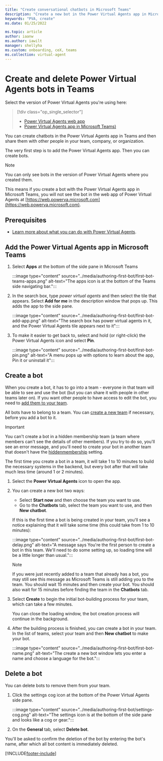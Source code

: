 ```yaml
---
title: "Create conversational chatbots in Microsoft Teams"
description: "Create a new bot in the Power Virtual Agents app in Microsoft Teams."
keywords: "PVA, create"
ms.date: 01/25/2022

ms.topic: article
author: iaanw
ms.author: iawilt
manager: shellyha
ms.custom: onboarding, ceX, teams
ms.collection: virtual-agent
---
```


# Create and delete Power Virtual Agents bots in Teams

Select the version of Power Virtual Agents you're using here:

> [!div class="op_single_selector"]
>
> - [Power Virtual Agents web app](../authoring-first-bot.md)
> - [Power Virtual Agents app in Microsoft Teams)](authoring-first-bot-teams.md)

You can create chatbots in the Power Virtual Agents app in Teams and then share them with other people in your team, company, or organization.

The very first step is to add the Power Virtual Agents app. Then you can create bots.

> [!NOTE]
> You can only see bots in the version of Power Virtual Agents where you created them.  
>
> This means if you create a bot with the Power Virtual Agents app in Microsoft Teams, you will not see the bot in the web app of Power Virtual Agents at [https://web.powerva.microsoft.com](https://web.powerva.microsoft.com).

## Prerequisites

- [Learn more about what you can do with Power Virtual Agents](fundamentals-what-is-power-virtual-agents-teams.md).

## Add the Power Virtual Agents app in Microsoft Teams

1. Select **Apps** at the bottom of the side pane in Microsoft Teams

    :::image type="content" source="../media/authoring-first-bot/first-bot-teams-apps.png" alt-text="The apps icon is at the bottom of the Teams side navigating bar.":::

1. In the search box, type *power virtual agents* and then select the tile that appears. Select **Add for me** in the description window that pops up. This adds the app to the side pane.

    :::image type="content" source="../media/authoring-first-bot/first-bot-add-app.png" alt-text="The search box has power virtual agents in it, and the Power Virtual Agents tile appears next to it":::

1. To make it easier to get back to, select and hold (or right-click) the Power Virtual Agents icon and select **Pin**.

    :::image type="content" source="../media/authoring-first-bot/first-bot-pin.png" alt-text="A menu pops up with options to learn about the app, Pin it or uninstall it":::

## Create a bot

When you create a bot, it has to go into a team - everyone in that team will be able to see and use the bot (but you can share it with people in other teams later on). If you want other people to have access to edit the bot, you need to [add them to your team](admin-share-bots-teams.md).

All bots have to belong to a team. You can [create a new team](/MicrosoftTeams/get-started-with-teams-create-your-first-teams-and-channels#create-a-team) if necessary, before you add a bot to it.

> [!IMPORTANT]
> You can't create a bot in a hidden membership team (a team where members can't see the details of other members). If you try to do so, you'll see an error message, and you'll need to create your bot in another team that doesn't have the [hiddenmembership](/graph/api/resources/group?view=graph-rest-1.0&preserve-view=true#group-visibility-options) setting.

The first time you create a bot in a team, it will take 1 to 10 minutes to build the necessary systems in the backend, but every bot after that will take much less time (around 1 or 2 minutes).

1. Select the **Power Virtual Agents** icon to open the app.
1. You can create a new bot two ways:
   - Select **Start now** and then choose the team you want to use.
   - Go to the **Chatbots** tab, select the team you want to use, and then **New chatbot**.

    If this is the first time a bot is being created in your team, you'll see a notice explaining that it will take some time (this could take from 1 to 10 minutes):

   :::image type="content" source="../media/authoring-first-bot/first-bot-delay.png" alt-text="A message says You're the first person to create a bot in this team. We'll need to do some setting up, so loading time will be a little longer than usual.":::

   > [!NOTE]
   > If you were just recently added to a team that already has a bot, you may still see this message as Microsoft Teams is still adding you to the team. You should wait 15 minutes and then create your bot. You should also wait for 15 minutes before finding the team in the **Chatbots** tab.

1. Select **Create** to begin the initial bot-building process for your team, which can take a few minutes.

   You can close the loading window, the bot creation process will continue in the background.

1. After the building process is finished, you can create a bot in your team. In the list of teams, select your team and then **New chatbot** to make your bot.

   :::image type="content" source="../media/authoring-first-bot/first-bot-name.png" alt-text="The create a new bot window lets you enter a name and choose a language for the bot.":::

## Delete a bot

You can delete bots to remove them from your team.

1. Click the settings cog icon at the bottom of the Power Virtual Agents side pane.

    :::image type="content" source="../media/authoring-first-bot/settings-cog.png" alt-text="The settings icon is at the bottom of the side pane and looks like a cog or gear.":::

1. On the **General** tab, select **Delete bot**.

You'll be asked to confirm the deletion of the bot by entering the bot's name, after which all bot content is immediately deleted.

[!INCLUDE[footer-include](../includes/footer-banner.md)]
